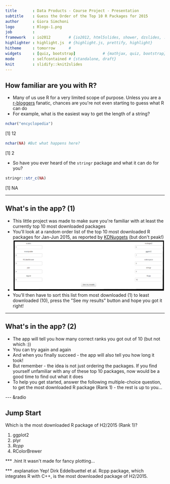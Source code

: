 ```yaml
---
title       : Data Products - Course Project - Presentation
subtitle    : Guess the Order of the Top 10 R Packages for 2015
author      : Giora Simchoni
logo        : Rlogo-1.png
job         : 
framework   : io2012        # {io2012, html5slides, shower, dzslides, ...}
highlighter : highlight.js  # {highlight.js, prettify, highlight}
hitheme     : tomorrow      # 
widgets     : [quiz, bootstrap]            # {mathjax, quiz, bootstrap}
mode        : selfcontained # {standalone, draft}
knit        : slidify::knit2slides
---
```


## How familiar are you with R?

* Many of us use R for a very limited scope of purpose. Unless you are a [r-bloggers](http://r-bloggers.com) fanatic, chances are you're not even starting to guess what R can do
* For example, what is the easiest way to get the length of a string?

```r
nchar("encyclopedia")
```

[1] 12

```r
nchar(NA) #But what happens here?
```

[1] 2
* So have you ever heard of the ```stringr``` package and what it can do for you?

```r
stringr::str_c(NA)
```

[1] NA

--- 

## What's in the app? (1)

* This little project was made to make sure you're familiar with at least the currently top 10 most downloaded packages
* You'll look at a random order list of the top 10 most downloaded R packages for Jan-Jun 2015, as reported by [KDNuggets](http://kdnuggets.com) (but don't peak!)
* ![project screenshot](assets/img/project_screenshot.png)
* You'll then have to sort this list from most downloaded (1) to least downloaded (10), press the "See my results" button and hope you got it right!

--- 

## What's in the app? (2)

* The app will tell you how many correct ranks you got out of 10 (but not which :))
* You can try again and again
* And when you finally succeed - the app will also tell you how long it took!
* But remember - the idea is not just ordering the packages. If you find yourself unfamiliar with any of these top 10 packages, now would be a good time to find out what it does
* To help you get started, answer the following multiple-choice question, to get the most downloaded R package (Rank 1) - the rest is up to you...

--- &radio 

## Jump Start

Which is the most downloaded R package of H2/2015 (Rank 1)?

1. ggplot2
2. plyr
3. _Rcpp_
4. RColorBrewer

*** .hint
It wasn't made for fancy plotting...

*** .explanation
Yep! Dirk Eddelbuettel et al. Rcpp package, which integrates R with C++, is the most downloaded package of H2/2015.
